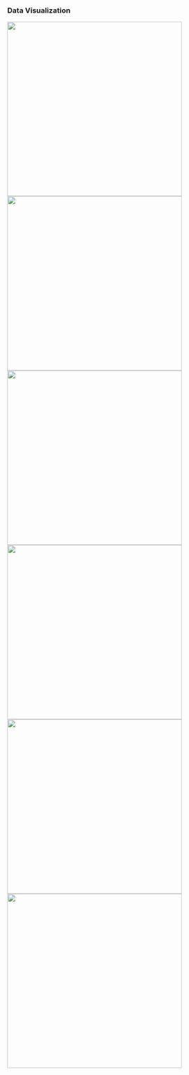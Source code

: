 ### Data Visualization

<img src="https://user-images.githubusercontent.com/23660137/53057964-50d10780-34d7-11e9-8d41-0910957689e2.PNG" width = 400 height = 400> <img src="https://user-images.githubusercontent.com/23660137/53057966-51699e00-34d7-11e9-8809-77752f80411d.PNG" width = 400 height = 400> <img src="https://user-images.githubusercontent.com/23660137/53057967-52023480-34d7-11e9-8540-a2e0a8731dcf.PNG" width = 400 height = 400> <img src ="https://user-images.githubusercontent.com/23660137/53057968-52023480-34d7-11e9-85db-debb6b9e4d1f.PNG" width = 400 height = 400> <img src = "https://user-images.githubusercontent.com/23660137/53057969-52023480-34d7-11e9-8b45-412dfc5b94c3.PNG" width = 400 height = 400> <img src = "https://user-images.githubusercontent.com/23660137/53057970-529acb00-34d7-11e9-93ac-537c29bca20e.PNG" width = 400 height = 400>